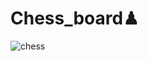 # Chess_board♟


![chess](https://user-images.githubusercontent.com/88154810/139558052-9dc4d51a-873c-473f-838a-3fee5311dd26.jpg)


